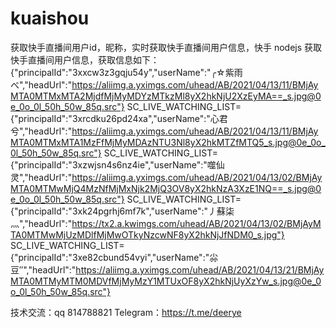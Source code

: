 # kuaishou
获取快手直播间用户id，昵称，实时获取快手直播间用户信息，快手
nodejs 获取快手直播间用户信息，获取信息如下：
{"principalId":"3xxcw3z3gqju54y","userName":"╭☆紫雨べ","headUrl":"https://aliimg.a.yximgs.com/uhead/AB/2021/04/13/11/BMjAyMTA0MTMxMTA2MjdfMjMyMDYzMTkzMl8yX2hkNjU2XzEyMA==_s.jpg@0e_0o_0l_50h_50w_85q.src"}
SC_LIVE_WATCHING_LIST={"principalId":"3xrcdku26pd24xa","userName":"心君兮","headUrl":"https://aliimg.a.yximgs.com/uhead/AB/2021/04/13/11/BMjAyMTA0MTMxMTA1MzFfMjMyMDAzNTU3Nl8yX2hkMTZfMTQ5_s.jpg@0e_0o_0l_50h_50w_85q.src"}
SC_LIVE_WATCHING_LIST={"principalId":"3xzwjsn4s6nz4ie","userName":"噬仙灵","headUrl":"https://aliimg.a.yximgs.com/uhead/AB/2021/04/13/02/BMjAyMTA0MTMwMjQ4MzNfMjMxNjk2MjQ3OV8yX2hkNzA3XzE1NQ==_s.jpg@0e_0o_0l_50h_50w_85q.src"}
SC_LIVE_WATCHING_LIST={"principalId":"3xk24pgrhj6mf7k","userName":"丿蘇柒灬","headUrl":"https://tx2.a.kwimgs.com/uhead/AB/2021/04/13/02/BMjAyMTA0MTMwMjUzMDlfMjMwOTkyNzcwNF8yX2hkNjJfNDM0_s.jpg"}
SC_LIVE_WATCHING_LIST={"principalId":"3xe82cbund54vyi","userName":"尛豆″","headUrl":"https://aliimg.a.yximgs.com/uhead/AB/2021/04/13/21/BMjAyMTA0MTMyMTM0MDVfMjMyMzY1MTUxOF8yX2hkNjUyXzYw_s.jpg@0e_0o_0l_50h_50w_85q.src"}

技术交流：qq 814788821 Telegram：https://t.me/deerye
